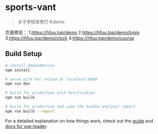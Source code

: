 # sports-vant

> 关于学校体育打卡demo

页面预览：
1.https://hfuu.top/demo
2.https://hfuu.top/demo/login
3.https://hfuu.top/demo/clock
4.https://hfuu.top/demo/course

## Build Setup

``` bash
# install dependencies
npm install

# serve with hot reload at localhost:8080
npm run dev

# build for production with minification
npm run build

# build for production and view the bundle analyzer report
npm run build --report
```

For a detailed explanation on how things work, check out the [guide](http://vuejs-templates.github.io/webpack/) and [docs for vue-loader](http://vuejs.github.io/vue-loader).
